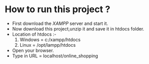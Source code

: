 # How to run this project ?
- First download the *XAMPP* server and start it.
- Now download this project,unzip it and save it in htdocs folder.
- Location of htdocs :-  
    1. Windows = c:/xampp/htdocs
    2. Linux = /opt/lampp/htdocs
- Open your browser.
- Type in URL = localhost/online_shopping
